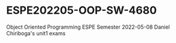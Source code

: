 # ESPE202205-OOP-SW-4680
Object Oriented Programming ESPE Semester 2022-05-08
Daniel Chiriboga's unit1 exams
